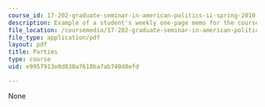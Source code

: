 ```yaml
---
course_id: 17-202-graduate-seminar-in-american-politics-ii-spring-2010
description: Example of a student's weekly one-page memo for the course.
file_location: /coursemedia/17-202-graduate-seminar-in-american-politics-ii-spring-2010/e9957913e0d830a7618ba7ab740d8efd_MIT17_202S10_Parties.pdf
file_type: application/pdf
layout: pdf
title: Parties
type: course
uid: e9957913e0d830a7618ba7ab740d8efd

---
```

None